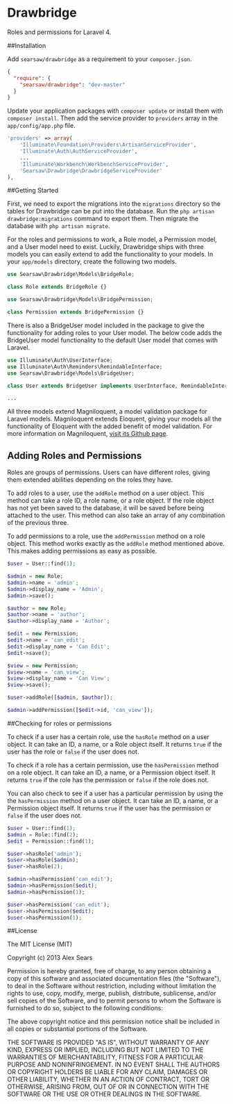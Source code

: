 Drawbridge
===========
Roles and permissions for Laravel 4.

##Installation

Add `searsaw/drawbridge` as a requirement to your `composer.json`.

```json
{
  "require": {
    "searsaw/drawbridge": "dev-master"
  }
}
```

Update your application packages with `composer update` or install them with `composer install`.  Then add the service provider to `providers` array in the `app/config/app.php` file.

```php
'providers' => array(
    'Illuminate\Foundation\Providers\ArtisanServiceProvider',
    'Illuminate\Auth\AuthServiceProvider',
    ...
    'Illuminate\Workbench\WorkbenchServiceProvider',
    'Searsaw\Drawbridge\DrawbridgeServiceProvider'
),
```

##Getting Started

First, we need to export the migrations into the `migrations` directory so the tables for Drawbridge can be put into the database. Run the `php artisan drawbridge:migrations` command to export them.  Then migrate the database with `php artisan migrate`.

For the roles and permissions to work, a Role model, a Permission model, and a User model need to exist.  Luckily, Drawbridge ships with three models you can easily extend to add the functionality to your models.  In your `app/models` directory, create the following two models.

```php
use Searsaw\Drawbridge\Models\BridgeRole;

class Role extends BridgeRole {}
```

```php
use Searsaw\Drawbridge\Models\BridgePermission;

class Permission extends BridgePermission {}
```

There is also a BridgeUser model included in the package to give the functionality for adding roles to your User model.  The below code adds the BridgeUser model functionality to the default User model that comes with Laravel.

```php
use Illuminate\Auth\UserInterface;
use Illuminate\Auth\Reminders\RemindableInterface;
use Searsaw\Drawbridge\Models\BridgeUser;

class User extends BridgeUser implements UserInterface, RemindableInterface {

...
```

All three models extend Magniloquent, a model validation package for Laravel models.  Magniloquent extends Eloquent, giving your models all the functionality of Eloquent with the added benefit of model validation.  For more information on Magniloquent, [visit its Github page](https://github.com/philipbrown/magniloquent).

## Adding Roles and Permissions

Roles are groups of permissions.  Users can have different roles, giving them extended abilities depending on the roles they have.

To add roles to a user, use the `addRole` method on a user object.  This method can take a role ID, a role name, or a role object.  If the role object has not yet been saved to the database, it will be saved before being attached to the user.  This method can also take an array of any combination of the previous three.

To add permissions to a role, use the `addPermission` method on a role object.  This method works exactly as the `addRole` method mentioned above.  This makes adding permissions as easy as possible.

```php
$user = User::find(1);

$admin = new Role;
$admin->name = 'admin';
$admin->display_name = 'Admin';
$admin->save();

$author = new Role;
$author->name = 'author';
$author->display_name = 'Author';

$edit = new Permission;
$edit->name = 'can_edit';
$edit->display_name = 'Can Edit';
$edit->save();

$view = new Permission;
$view->name = 'can_view';
$view->display_name = 'Can View';
$view->save();

$user->addRole([$admin, $author]);

$admin->addPermission([$edit->id, 'can_view']);
```

##Checking for roles or permissions

To check if a user has a certain role, use the `hasRole` method on a user object.  It can take an ID, a name, or a Role object itself.  It returns `true` if the user has the role or `false` if the user does not.

To check if a role has a certain permission, use the `hasPermission` method on a role object.  It can take an ID, a name, or a Permission object itself.  It returns `true` if the role has the permission or `false` if the role does not.

You can also check to see if a user has a particular permission by using the the `hasPermission` method on a user object.  It can take an ID, a name, or a Permission object itself.  It returns `true` if the user has the permission or `false` if the user does not.

```php
$user = User::find(1);
$admin = Role::find(2);
$edit = Permission::find(1);

$user->hasRole('admin');
$user->hasRole($admin);
$user->hasRole(2);

$admin->hasPermission('can_edit');
$admin->hasPermission($edit);
$admin->hasPermission(1);

$user->hasPermission('can_edit');
$user->hasPermission($edit);
$user->hasPermission(1);
```

##License

The MIT License (MIT)

Copyright (c) 2013 Alex Sears

Permission is hereby granted, free of charge, to any person obtaining a copy
of this software and associated documentation files (the "Software"), to deal
in the Software without restriction, including without limitation the rights
to use, copy, modify, merge, publish, distribute, sublicense, and/or sell
copies of the Software, and to permit persons to whom the Software is
furnished to do so, subject to the following conditions:

The above copyright notice and this permission notice shall be included in
all copies or substantial portions of the Software.

THE SOFTWARE IS PROVIDED "AS IS", WITHOUT WARRANTY OF ANY KIND, EXPRESS OR
IMPLIED, INCLUDING BUT NOT LIMITED TO THE WARRANTIES OF MERCHANTABILITY,
FITNESS FOR A PARTICULAR PURPOSE AND NONINFRINGEMENT. IN NO EVENT SHALL THE
AUTHORS OR COPYRIGHT HOLDERS BE LIABLE FOR ANY CLAIM, DAMAGES OR OTHER
LIABILITY, WHETHER IN AN ACTION OF CONTRACT, TORT OR OTHERWISE, ARISING FROM,
OUT OF OR IN CONNECTION WITH THE SOFTWARE OR THE USE OR OTHER DEALINGS IN
THE SOFTWARE.